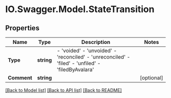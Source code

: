 # IO.Swagger.Model.StateTransition
## Properties

Name | Type | Description | Notes
------------ | ------------- | ------------- | -------------
**Type** | **string** | - &#39;voided&#39; - &#39;unvoided&#39; - &#39;reconciled&#39; - &#39;unreconciled&#39; - &#39;filed&#39; - &#39;unfiled&#39; - &#39;filedByAvalara&#39;  | 
**Comment** | **string** |  | [optional] 

[[Back to Model list]](../README.md#documentation-for-models) [[Back to API list]](../README.md#documentation-for-api-endpoints) [[Back to README]](../README.md)

